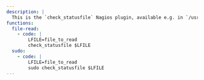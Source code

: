 ```yaml
---
description: |
  This is the `check_statusfile` Nagios plugin, available e.g. in `/usr/lib/nagios/plugins/`. The read file content is limited to the first line.
functions:
  file-read:
    - code: |
        LFILE=file_to_read
        check_statusfile $LFILE
  sudo:
    - code: |
        LFILE=file_to_read
        sudo check_statusfile $LFILE
---
```

